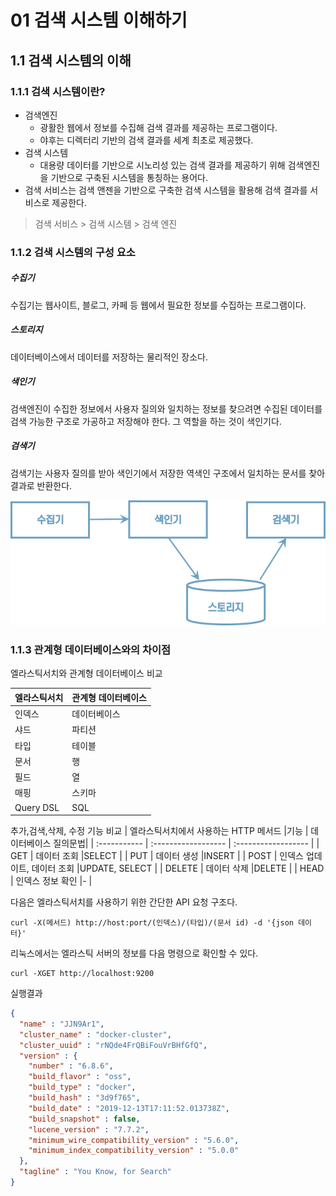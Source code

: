 # 01 검색 시스템 이해하기

## 1.1 검색 시스템의 이해

### 1.1.1 검색 시스템이란?

* 검색엔진
    * 광활한 웹에서 정보를 수집해 검색 결과를 제공하는 프로그램이다.
    * 야후는 디렉터리 기반의 검색 결과를 세계 최초로 제공했다.
* 검색 시스템
    * 대용량 데이터를 기반으로 시노리성 있는 검색 결과를 제공하기 위해 검색엔진을 기반으로 구축된 시스템을 통칭하는 용어다.
* 검색 서비스는 검색 앤젠을 기반으로 구축한 검색 시스템을 활용해 검색 결과를 서비스로 제공한다.



>  검색 서비스 > 검색 시스템 > 검색 엔진



### 1.1.2 검색 시스템의 구성 요소

##### 수집기

수집기는 웹사이트, 블로그, 카페 등 웹에서 필요한 정보를 수집하는 프로그램이다.

##### 스토리지

데이터베이스에서 데이터를 저장하는 물리적인 장소다.

##### 색인기

검색엔진이 수집한 정보에서 사용자 질의와 일치하는 정보를 찾으려면 수집된 데이터를 검색 가능한 구조로 가공하고 저장해야 한다. 그 역할을 하는 것이 색인기다.

##### 검색기

검색기는 사용자 질의를 받아 색인기에서 저장한 역색인 구조에서 일치하는 문서를 찾아 결과로 반환한다.



![image-20210521202710245](images/image-20210521202710245.png)



### 1.1.3 관계형 데이터베이스와의 차이점

엘라스틱서치와 관계형 데이터베이스 비교

| 엘라스틱서치 | 관계형 데이터베이스 |
| :----------- | :------------------ |
| 인덱스       | 데이터베이스        |
| 샤드         | 파티션              |
| 타입         | 테이블              |
| 문서         | 행                  |
| 필드         | 열                  |
| 매핑         | 스키마              |
| Query DSL    | SQL                 |



추가,검색,삭제, 수정 기능 비교
| 엘라스틱서치에서 사용하는 HTTP 메서드 |기능 | 데이터베이스 질의문법|
| :----------- | :------------------ | :------------------ |
| GET    | 데이터 조회   |SELECT        |
| PUT       | 데이터 생성         |INSERT        |
| POST      | 인덱스 업데이트, 데이터 조회 |UPDATE, SELECT        |
| DELETE    | 데이터 삭제             |DELETE        |
| HEAD      | 인덱스 정보 확인         |-        |



다음은 엘라스틱서치를 사용하기 위한 간단한 API 요청 구조다.

```http
curl -X(메서드) http://host:port/(인덱스)/(타입)/(문서 id) -d '{json 데이터}'
```



리눅스에서는 엘라스틱 서버의 정보를 다음 명령으로 확인할 수 있다.

```http
curl -XGET http://localhost:9200
```

실행결과

```json
{
  "name" : "JJN9Ar1",
  "cluster_name" : "docker-cluster",
  "cluster_uuid" : "rNQde4FrQBiFouVrBHfGfQ",
  "version" : {
    "number" : "6.8.6",
    "build_flavor" : "oss",
    "build_type" : "docker",
    "build_hash" : "3d9f765",
    "build_date" : "2019-12-13T17:11:52.013738Z",
    "build_snapshot" : false,
    "lucene_version" : "7.7.2",
    "minimum_wire_compatibility_version" : "5.6.0",
    "minimum_index_compatibility_version" : "5.0.0"
  },
  "tagline" : "You Know, for Search"
}
```











